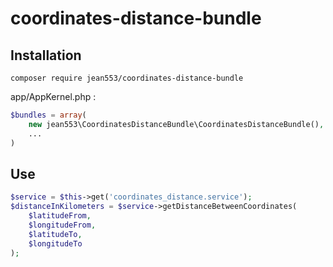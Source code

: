 # coordinates-distance-bundle

## Installation

```
composer require jean553/coordinates-distance-bundle
```

app/AppKernel.php :
```php
$bundles = array(
    new jean553\CoordinatesDistanceBundle\CoordinatesDistanceBundle(),
    ...
)
```

## Use

```php
$service = $this->get('coordinates_distance.service');
$distanceInKilometers = $service->getDistanceBetweenCoordinates(
    $latitudeFrom,
    $longitudeFrom,
    $latitudeTo,
    $longitudeTo
);
```
